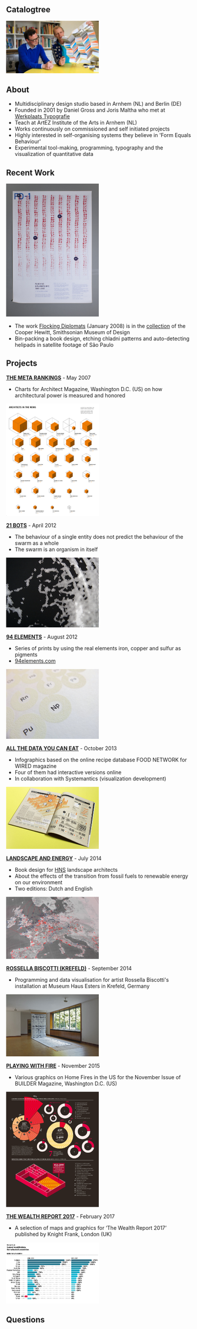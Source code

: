 ## Catalogtree ##

<img src="https://github.com/yujunmjiang/dvia-2019/blob/master/0.research/daniel-and-joris.jpg" width="50%"/>

## About ##

- Multidisciplinary design studio based in Arnhem (NL) and Berlin (DE)
- Founded in 2001 by Daniel Gross and Joris Maltha who met at [Werkplaats Typografie](https://www.werkplaatstypografie.org/)
- Teach at ArtEZ Institute of the Arts in Arnhem (NL)
- Works continuously on commissioned and self initiated projects
- Highly interested in self-organising systems they believe in 'Form Equals Behaviour'
- Experimental tool-making, programming, typography and the visualization of quantitative data

## Recent Work ##

<img src="https://github.com/yujunmjiang/dvia-2019/blob/master/0.research/flock-in-diplomats.jpg" width="50%"/>

- The work [Flocking Diplomats](https://www.catalogtree.net/projects/flocking_diplomats?t=new_york) (January 2008) is in the [collection](https://collection.cooperhewitt.org/people/68738123/) of the Cooper Hewitt, Smithsonian Museum of Design
- Bin-packing a book design, etching chladni patterns and auto-detecting helipads in satellite footage of São Paulo

## Projects ##

**[THE META RANKINGS](https://www.catalogtree.net/projects/the_meta_rankings?t=information_design)** - May 2007
- Charts for Architect Magazine, Washington D.C. (US) on how architectural power is measured and honored

<img src="https://github.com/yujunmjiang/dvia-2019/blob/master/0.research/the-mata-rankings.jpg" width="50%"/>

**[21 BOTS](https://www.catalogtree.net/projects/21_bots?t=bug)** - April 2012
- The behaviour of a single entity does not predict the behaviour of the swarm as a whole
- The swarm is an organism in itself

<img src="https://github.com/yujunmjiang/dvia-2019/blob/master/0.research/21-bots.jpg" width="50%"/>

**[94 ELEMENTS](https://www.catalogtree.net/projects/94_elements?t=chemical)** - August 2012
- Series of prints by using the real elements iron, copper and sulfur as pigments
- [94elements.com](http://www.94elements.com/)

<img src="https://github.com/yujunmjiang/dvia-2019/blob/master/0.research/94-elements.jpg" width="50%"/>

**[ALL THE DATA YOU CAN EAT](https://www.catalogtree.net/projects/all_the_data_you_can_eat?t=information_design)** - October 2013
- Infographics based on the online recipe database FOOD NETWORK for WIRED magazine
- Four of them had interactive versions online
- In collaboration with Systemantics (visualization development)

<img src="https://github.com/yujunmjiang/dvia-2019/blob/master/0.research/all-the-data-you-can-eat.jpg" width="50%"/>

**[LANDSCAPE AND ENERGY](https://www.catalogtree.net/projects/landscape_and_energy?t=atlas)** - July 2014
- Book design for [HNS](http://www.hnsland.nl/nl/) landscape architects
- About the effects of the transition from fossil fuels to renewable energy on our environment
- Two editions: Dutch and English

<img src="https://github.com/yujunmjiang/dvia-2019/blob/master/0.research/landscape-and-energy.jpg" width="50%"/>

**[ROSSELLA BISCOTTI (KREFELD)](https://www.catalogtree.net/projects/rossella_biscotti_krefeld?t=information_design)** - September 2014
- Programming and data visualisation for artist Rossella Biscotti's installation at Museum Haus Esters in Krefeld, Germany

<img src="https://github.com/yujunmjiang/dvia-2019/blob/master/0.research/rossella-biscotti.jpg" width="50%"/>

**[PLAYING WITH FIRE](https://www.catalogtree.net/projects/playing_with_fire?t=information_design)** - November 2015
- Various graphics on Home Fires in the US for the November Issue of BUILDER Magazine, Washington D.C. (US)

<img src="https://github.com/yujunmjiang/dvia-2019/blob/master/0.research/playing-with-fire.jpg" width="50%"/>

**[THE WEALTH REPORT 2017](https://www.catalogtree.net/projects/the_wealth_report_2017?t=map)** - February 2017
- A selection of maps and graphics for ‘The Wealth Report 2017’ published by Knight Frank, London (UK)

<img src="https://github.com/yujunmjiang/dvia-2019/blob/master/0.research/the-wealth-report-2017.png" width="50%"/>

## Questions ##
